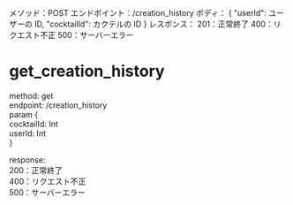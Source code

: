 メソッド：POST
エンドポイント：/creation_history
ボディ：
{
"userId": ユーザーの ID,
"cocktailId": カクテルの ID
}
レスポンス：
201：正常終了
400：リクエスト不正
500：サーバーエラー


# get_creation_history
method: get  
endpoint: /creation_history  
param {  
    cocktailId: Int  
    userId: Int  
}  

response:  
200：正常終了  
400：リクエスト不正  
500：サーバーエラー  
